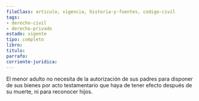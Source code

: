 ```yaml
---
fileClass: articulo, vigencia, historia-y-fuentes, codigo-civil
tags:
- derecho-civil
- derecho-privado
estado: vigente
tipo: completo
libro:
titulo:
parrafo:
corriente-juridica:
---
```

El menor adulto no necesita de la autorización de sus padres para disponer de sus bienes por acto testamentario que haya de tener efecto después de su muerte, ni para reconocer hijos.
